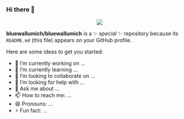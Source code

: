 ### Hi there 👋


<div id="header" align="center">
<img src=https://media.giphy.com/media/AKjT5kDZMK4wsPXJPk/giphy.gif/>
</div>


**bluewallumich/bluewallumich** is a ✨ _special_ ✨ repository because its `README.md` (this file) appears on your GitHub profile.

Here are some ideas to get you started:

- 🔭 I’m currently working on ...
- 🌱 I’m currently learning ...
- 👯 I’m looking to collaborate on ...
- 🤔 I’m looking for help with ...
- 💬 Ask me about ...
- 📫 How to reach me: ...
- 😄 Pronouns: ...
- ⚡ Fun fact: ...
